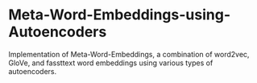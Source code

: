 # Meta-Word-Embeddings-using-Autoencoders
Implementation of Meta-Word-Embeddings, a combination of word2vec, GloVe, and fassttext word embeddings using various types of autoencoders.
